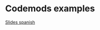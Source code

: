 # Codemods examples

[Slides spanish](https://docs.google.com/presentation/d/16maQ5ffS0DgDu6e8wjJQjdg2MZBI31bRX3Vq9WEXuWE/edit?usp=sharing)